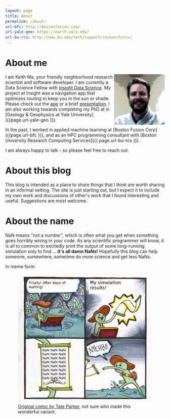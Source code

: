 ```yaml
---
layout: page
title: About
permalink: /about/
url-bfc: http://bostonfusion.com/
url-yale-geo: https://earth.yale.edu/
url-bu-rcs: http://www.bu.edu/tech/support/research/rcs/
---
```


# About me

<img align="right" width="160" height="160" src="/assets/me.png" />

I am Keith Ma, your friendly neighborhood research scientist and software
developer. I am currently a Data Science Fellow with [Insight Data Science](https://www.insightdatascience.com/).
My project at Insight was a navigation app that optimizes routing to keep you
in the sun or shade. Please check out the [app](http://parasol.allnans.com)
or a brief [presentation](http://allnans.com/parasol-slides). I am also working
towards completing my PhD at in [Geology & Geophysics at Yale University]({{page.url-yale-geo }}).

In the past, I worked in applied machine learning at [Boston Fusion Corp]({{page.url-bfc }}),
and as an HPC programming consultant with [Boston University Research Computing Services]({{ page.url-bu-rcs }}).

I am always happy to talk - so please feel free to reach out.

# About this blog

This blog is intended as a place to share things that I think are worth sharing
in an informal setting. The site is just starting out, but I expect it to
include my own work and discussions of other's work that I found interesting
and useful. Suggestions are most welcome.

# About the name 

NaN means "not a number", which is often what you get when something goes
horribly wrong in your code. As any scientific programmer will know, it is all
to common to excitedly print the output of some long-running simulation only to
find ... **it's all damn NaNs!** Hopefully this blog can help someone,
somewhere, sometime do more science and get less NaNs. 

In meme form:
<figure>
<img src="/assets/meme.jpg" alt="'Scroll of Truth' meme" />
<figcaption>
<a href="https://robotatertot.tumblr.com/post/156736308530/truth">Original comic by Tate Parker</a>, not sure who made this wonderful variant.
</figcaption>
</figure>

